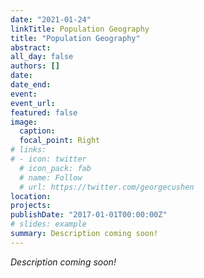 ```yaml
---
date: "2021-01-24"
linkTitle: Population Geography
title: "Population Geography"
abstract: 
all_day: false
authors: []
date: 
date_end:
event: 
event_url: 
featured: false
image:
  caption: 
  focal_point: Right
# links:
# - icon: twitter
  # icon_pack: fab
  # name: Follow
  # url: https://twitter.com/georgecushen
location: 
projects:
publishDate: "2017-01-01T00:00:00Z"
# slides: example
summary: Description coming soon!
---
```


*Description coming soon!*
